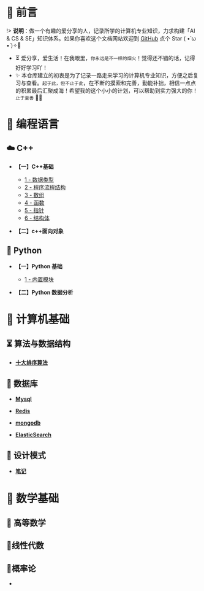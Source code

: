 # 🎨 前言

!> <b>说明</b>：做一个有趣的爱分享的人，记录所学的计算机专业知识，力求构建「AI & CS & SE」知识体系。如果你喜欢这个文档网站欢迎到 [GitHub](https://github.com/m5xhsy/NoteBook) 点个 Star ( •̀ ω •́ )✧🔑

* ⏳ 爱分享，爱生活！在我眼里，`你永远是不一样的烟火`！觉得还不错的话，记得好好学习吖！
* ✨ 本仓库建立的初衷是为了记录一路走来学习的计算机专业知识，方便之后复习与查看。`起于此，但不止于此`，在不断的摸索和完善，勤能补拙，相信一点点的积累最后汇聚成海！希望我的这个小小的计划，可以帮助到实力强大的你！`止于至善`  🧡🧡



# 🍵 编程语言



## ☁️ C++

* **【一】C++基础**
  
  * [1 - 数据类型]()
  * [2 - 程序流程结构]()
  * [3 - 数组]()
  * [4 - 函数]() 
  * [5 - 指针](note/c++/c++基础/指针.md)
  * [6 - 结构体](note/c++/c++基础/结构体.md)
  
* **【二】c++面向对象**

  



## 🐍 Python

* **【一】Python 基础**

  * [1 - 内置模块](note/pyhton/模块/)

* **【二】Python 数据分析**  

  




# 🚀 计算机基础

## ⏳ 算法与数据结构

* **[十大排序算法]()**



## 📜 数据库

* **[Mysql]()**

* **[Redis]()**

* **[mongodb]()**

* **[ElasticSearch]()**

  

## 💭 设计模式

* **[笔记]()**



# 📘 数学基础

## 🐼 高等数学
## 🐷线性代数
## 🐹概率论




* 



